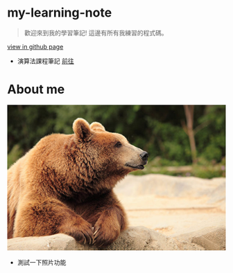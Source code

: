 # my-learning-note
> 歡迎來到我的學習筆記! 
> 這邊有所有我練習的程式碼。

[view in github page](https://aaron1aaron2.github.io/my-learning-note/)

* 演算法課程筆記 [前往](https://hackmd.io/eyI8SlFBTmqZjkdSEgQb-g)

# About me
![](image/bear.jpg)

* 測試一下照片功能

